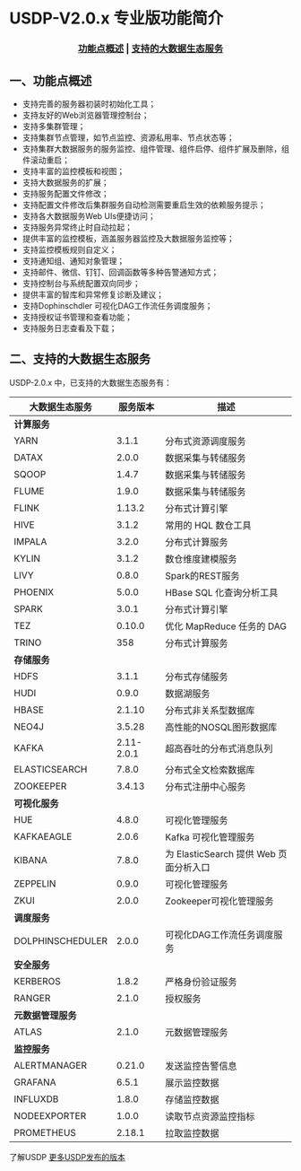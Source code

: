 # USDP-V2.0.x 专业版功能简介



### <center>[功能点概述](usdp_community/2.0.x/release_notes?id=一、功能点概述)   |   [支持的大数据生态服务](usdp_community/2.0.x/release_notes?id=二、支持的大数据生态服务)</center>



## 一、功能点概述

- 支持完善的服务器初装时初始化工具；
- 支持友好的Web浏览器管理控制台；
- 支持多集群管理；
- 支持集群节点管理，如节点监控、资源私用率、节点状态等；
- 支持集群大数据服务的服务监控、组件管理、组件启停、组件扩展及删除，组件滚动重启；
- 支持丰富的监控模板和视图；
- 支持大数据服务的扩展；
- 支持服务配置文件修改；
- 支持配置文件修改后集群服务自动检测需要重启生效的依赖服务提示；
- 支持各大数据服务Web UIs便捷访问；
- 支持服务异常终止时自动拉起；
- 提供丰富的监控模板，涵盖服务器监控及大数据服务监控等；
- 支持监控模板规则自定义；
- 支持通知组、通知对象管理；
- 支持邮件、微信、钉钉、回调函数等多种告警通知方式；
- 支持控制台与系统配置双向同步；
- 提供丰富的智库和异常修复诊断及建议；
- 支持Dophinschdler 可视化DAG工作流任务调度服务；
- 支持授权证书管理和查看功能；
- 支持服务日志查看及下载；



## 二、支持的大数据生态服务

USDP-2.0.x 中，已支持的大数据生态服务有：

| 大数据生态服务     | 服务版本   | 描述                                   |
| ------------------ | ---------- | -------------------------------------- |
| **计算服务**       |            |                                        |
| YARN               | 3.1.1      | 分布式资源调度服务                     |
| DATAX              | 2.0.0      | 数据采集与转储服务                     |
| SQOOP              | 1.4.7      | 数据采集与转储服务                     |
| FLUME              | 1.9.0      | 数据采集与转储服务                     |
| FLINK              | 1.13.2     | 分布式计算引擎                         |
| HIVE               | 3.1.2      | 常用的 HQL 数仓工具                    |
| IMPALA             | 3.2.0      | 分布式计算服务                         |
| KYLIN              | 3.1.2      | 数仓维度建模服务                       |
| LIVY               | 0.8.0      | Spark的REST服务                        |
| PHOENIX            | 5.0.0      | HBase SQL 化查询分析工具               |
| SPARK              | 3.0.1      | 分布式计算引擎                         |
| TEZ                | 0.10.0     | 优化 MapReduce 任务的 DAG              |
| TRINO              | 358        | 分布式计算服务                         |
| **存储服务**       |            |                                        |
| HDFS               | 3.1.1      | 分布式存储服务                         |
| HUDI               | 0.9.0      | 数据湖服务                             |
| HBASE              | 2.1.10     | 分布式非关系型数据库                   |
| NEO4J              | 3.5.28     | 高性能的NOSQL图形数据库                |
| KAFKA              | 2.11-2.0.1 | 超高吞吐的分布式消息队列               |
| ELASTICSEARCH      | 7.8.0      | 分布式全文检索数据库                   |
| ZOOKEEPER          | 3.4.13     | 分布式注册中心服务                     |
| **可视化服务**     |            |                                        |
| HUE                | 4.8.0      | 可视化管理服务                         |
| KAFKAEAGLE         | 2.0.6      | Kafka 可视化管理服务                   |
| KIBANA             | 7.8.0      | 为 ElasticSearch 提供 Web 页面分析入口 |
| ZEPPELIN           | 0.9.0      | 可视化管理服务                         |
| ZKUI               | 2.0.0      | Zookeeper可视化管理服务                |
| **调度服务**       |            |                                        |
| DOLPHINSCHEDULER   | 2.0.0      | 可视化DAG工作流任务调度服务            |
| **安全服务**       |            |                                        |
| KERBEROS           | 1.8.2      | 严格身份验证服务                       |
| RANGER             | 2.1.0      | 授权服务                               |
| **元数据管理服务** |            |                                        |
| ATLAS              | 2.1.0      | 元数据管理服务                         |
| **监控服务**       |            |                                        |
| ALERTMANAGER       | 0.21.0     | 发送监控告警信息                       |
| GRAFANA            | 6.5.1      | 展示监控数据                           |
| INFLUXDB           | 1.8.0      | 存储监控数据                           |
| NODEEXPORTER       | 1.0.0      | 读取节点资源监控指标                   |
| PROMETHEUS         | 2.18.1     | 拉取监控数据                           |



了解USDP [更多USDP发布的版本](/usdpdc/version_list)